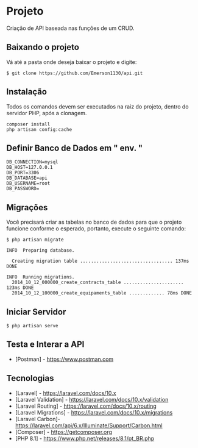 # Projeto
Criação de API baseada nas funções de um CRUD.

## Baixando o projeto
Vá até a pasta onde deseja baixar o projeto e digite:
```
$ git clone https://github.com/Emerson1130/api.git
```
## Instalação
Todos os comandos devem ser executados na raiz do projeto, dentro do servidor PHP, após a clonagem.

```
composer install
php artisan config:cache
```
## Definir Banco de Dados em " env. "
```
DB_CONNECTION=mysql
DB_HOST=127.0.0.1
DB_PORT=3306
DB_DATABASE=api
DB_USERNAME=root
DB_PASSWORD=
```
## Migrações
Você precisará criar as tabelas no banco de dados para que o projeto funcione conforme o esperado, portanto, execute o seguinte comando:

```
$ php artisan migrate

INFO  Preparing database.  

  Creating migration table .................................. 137ms DONE

INFO  Running migrations.  
  2014_10_12_000000_create_contracts_table ...................... 123ms DONE
  2014_10_12_100000_create_equipaments_table ............. 78ms DONE
```
## Iniciar Servidor
```
$ php artisan serve
```
## Testa e Interar a API
- [Postman] - https://www.postman.com

## Tecnologias
- [Laravel] - https://laravel.com/docs/10.x
- [Laravel Validation] - https://laravel.com/docs/10.x/validation
- [Laravel Routing] - https://laravel.com/docs/10.x/routing
- [Laravel Migrations] - https://laravel.com/docs/10.x/migrations
- [Laravel Carbon]- https://laravel.com/api/6.x/Illuminate/Support/Carbon.html
- [Composer] - https://getcomposer.org
- [PHP 8.1] - https://www.php.net/releases/8.1/pt_BR.php
